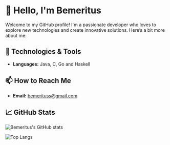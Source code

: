 # 👋 Hello, I'm Bemeritus

Welcome to my GitHub profile! I'm a passionate developer who loves to explore new technologies and create innovative solutions. Here’s a bit more about me:

## 🔧 Technologies & Tools

- **Languages:** Java, C, Go and Haskell

## 📫 How to Reach Me

- **Email:** [bemerituss@gmail.com](mailto:your-email@example.com)


## 📈 GitHub Stats

![Bemeritus's GitHub stats](https://github-readme-stats.vercel.app/api?username=bemeritus&show_icons=true&theme=radical)

![Top Langs](https://github-readme-stats.vercel.app/api/top-langs/?username=bemeritus&layout=compact&theme=radical)
